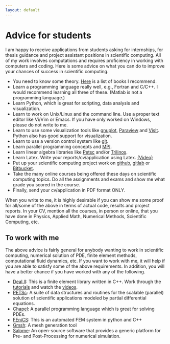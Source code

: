 ```yaml
---
layout: default
---
```


# Advice for students

I am happy to receive applications from students asking for internships, for thesis guidance and    project assistant positions in scientific computing. All of my work involves computations and requires proficiency in working with computers and coding. Here is some advice on what you can do to improve your chances of success in scientific computing.


* You need to know some theory. [Here](books.html) is a list of books I recommend.
* Learn a programming language really well, e.g., Fortran and C/C++. I would recommend learning all three of these. (Matlab is not a programming language.)
* Learn Python, which is great for scripting, data analysis and visualization.
* Learn to work on Unix/Linux and the command line. Use a proper text editor like Vi/Vim or Emacs. If you have only worked on Windows, please do not write to me.
* Learn to use some visualization tools like [gnuplot](http://www.gnuplot.info), [Paraview](http://www.paraview.org) and [VisIt](https://wci.llnl.gov/simulation/computer-codes/visit). Python  also has good support for visualization.
* Learn to use a version control system like [git](http://git-scm.com/book).
* Learn parallel programming concepts and [MPI](https://computing.llnl.gov/tutorials/mpi).
* Learn linear algebra libraries like [Petsc](http://www.mcs.anl.gov/petsc) and/or [Trilinos](https://trilinos.org").
* Learn Latex. Write your reports/cv/application using Latex. [(Video)](https://www.youtube.com/watch?v=NXW4cbHBthY)
* Put up your scientific computing project work on [github](http://www.github.com), [gitlab](http://www.gitlab.com) or [Bitbucket](http://www.bitbucket.org).
* Take the many online courses being offered these days on scientific computing topics. Do all the assignments and exams and show me what grade you scored in the course.
* Finally, send your cv/application in PDF format ONLY.

When you write to me, it is highly desirable if you can show me some proof for all/some of the above in terms of actual code, results and project reports.  In your CV, mention all the courses, in person or online, that you have done in Physics, Applied Math, Numerical Methods, Scientific Computing, etc.

## To work with me

The above advice is fairly general for anybody wanting to work in scientific computing, numerical solution of PDE, finite element methods, computational fluid dynamics, etc. If you want to work with me, it will help if you are able to satisfy some of the above requirements. In addition, you will have a better chance if you have worked with any of the following.

* <a href="http://www.dealii.org" target="_blank">Deal.II</a>: This is a finite element library written in C++. Work through the <a href="http://dealii.org/developer/doxygen/deal.II/Tutorial.html">tutorials</a> and watch the <a href="https://www.math.colostate.edu//~bangerth/videos.html">videos</a>.
* <a href="https://www.mcs.anl.gov/petsc/" target="_blank">PETSc</a>: A suite of data structures and routines for the scalable (parallel) solution of scientific applications modeled by partial differential equations.
* <a href="http://chapel.cray.com" target="_blank">Chapel</a>: A parallel programming language which is great for solving PDEs.
* <a href="http://www.fenicsproject.org" target="_blank">FEniCS</a>: This is an automated FEM system in python and C++
* <a href="http://geuz.org/gmsh/" target="_blank">Gmsh</a>: A mesh generation tool
* <a href="http://www.salome-platform.org/">Salome</a>: An open-source software that provides a generic platform for Pre- and Post-Processing for numerical simulation.
